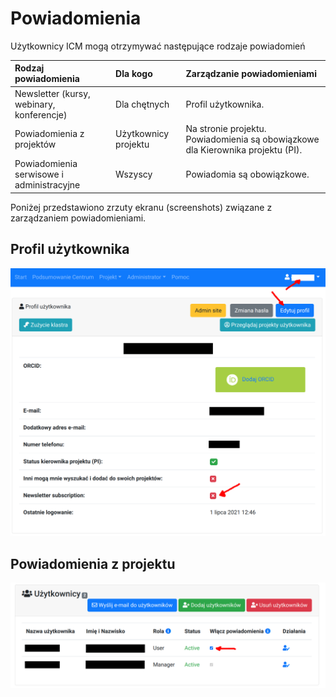 # Powiadomienia

Użytkownicy ICM mogą otrzymywać następujące rodzaje powiadomień

| Rodzaj powiadomienia                      | Dla kogo                | Zarządzanie powiadomieniami      |
| :-----------------------------------------| :-----------------------| :--------------------------------|
| Newsletter (kursy, webinary, konferencje) | Dla chętnych            | Profil użytkownika.              |
| Powiadomienia z projektów                 | Użytkownicy projektu    | Na stronie projektu. Powiadomienia są obowiązkowe dla Kierownika projektu (PI). |
| Powiadomienia serwisowe i administracyjne | Wszyscy                 | Powiadomia są obowiązkowe.       |

Poniżej przedstawiono zrzuty ekranu (screenshots) związane z zarządzaniem powiadomieniami.

## Profil użytkownika

![newsletter](screen_shots/newsletter.png)

## Powiadomienia z projektu

![powiadomienia_z_projektu](screen_shots/powiadomienia_z_projektu.png)

